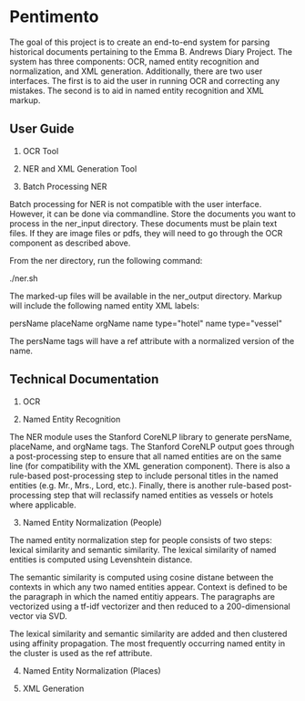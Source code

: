 # Pentimento

The goal of this project is to create an end-to-end system for parsing historical documents pertaining to the Emma B. Andrews Diary Project. The system has three components: OCR, named entity recognition and normalization, and XML generation. Additionally, there are two user interfaces. The first is to aid the user in running OCR and correcting any mistakes. The second is to aid in named entity recognition and XML markup.

## User Guide

1. OCR Tool


2. NER and XML Generation Tool


3. Batch Processing NER

Batch processing for NER is not compatible with the user interface. However, it can be done via commandline. Store the documents you want to process in the ner_input directory. These documents must be plain text files. If they are image files or pdfs, they will need to go through the OCR component as described above.

From the ner directory, run the following command:

./ner.sh

The marked-up files will be available in the ner_output directory. Markup will include the following named entity XML labels:

persName
placeName
orgName
name type="hotel"
name type="vessel"

The persName tags will have a ref attribute with a normalized version of the name.

## Technical Documentation

1. OCR


2. Named Entity Recognition

The NER module uses the Stanford CoreNLP library to generate persName, placeName, and orgName tags. The Stanford CoreNLP output goes through a post-processing step to ensure that all named entities are on the same line (for compatibility with the XML generation component). There is also a rule-based post-processing step to include personal titles in the named entities (e.g. Mr., Mrs., Lord, etc.). Finally, there is another rule-based post-processing step that will reclassify named entities as vessels or hotels where applicable. 

3. Named Entity Normalization (People)

The named entity normalization step for people consists of two steps: lexical similarity and semantic similarity. The lexical similarity of named entities is computed using Levenshtein distance. 

The semantic similarity is computed using cosine distane between the contexts in which any two named entities appear. Context is defined to be the paragraph in which the named entitiy appears. The paragraphs are vectorized using a tf-idf vectorizer and then reduced to a 200-dimensional vector via SVD. 

The lexical similarity and semantic similarity are added and then clustered using affinity propagation. The most frequently occurring named entity in the cluster is used as the ref attribute.

4. Named Entity Normalization (Places)


5. XML Generation
